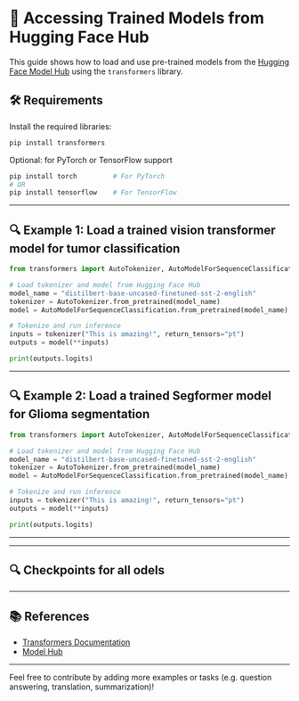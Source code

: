 
# 🤗 Accessing Trained Models from Hugging Face Hub

This guide shows how to load and use pre-trained models from the [Hugging Face Model Hub](https://huggingface.co/models) using the `transformers` library.

## 🛠️ Requirements

Install the required libraries:

```bash
pip install transformers
```

Optional: for PyTorch or TensorFlow support

```bash
pip install torch         # For PyTorch
# OR
pip install tensorflow    # For TensorFlow
```

---

## 🔍 Example 1: Load a trained vision transformer model for tumor classification

```python
from transformers import AutoTokenizer, AutoModelForSequenceClassification

# Load tokenizer and model from Hugging Face Hub
model_name = "distilbert-base-uncased-finetuned-sst-2-english"
tokenizer = AutoTokenizer.from_pretrained(model_name)
model = AutoModelForSequenceClassification.from_pretrained(model_name)

# Tokenize and run inference
inputs = tokenizer("This is amazing!", return_tensors="pt")
outputs = model(**inputs)

print(outputs.logits)
```

---

## 🔍 Example 2: Load a trained  Segformer model for Glioma segmentation

```python
from transformers import AutoTokenizer, AutoModelForSequenceClassification

# Load tokenizer and model from Hugging Face Hub
model_name = "distilbert-base-uncased-finetuned-sst-2-english"
tokenizer = AutoTokenizer.from_pretrained(model_name)
model = AutoModelForSequenceClassification.from_pretrained(model_name)

# Tokenize and run inference
inputs = tokenizer("This is amazing!", return_tensors="pt")
outputs = model(**inputs)

print(outputs.logits)
```

---

---

## 🔍 Checkpoints for all odels


---

## 📚 References

- [Transformers Documentation](https://huggingface.co/docs/transformers)
- [Model Hub](https://huggingface.co/models)

---

Feel free to contribute by adding more examples or tasks (e.g. question answering, translation, summarization)!

